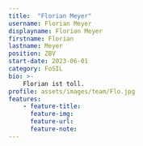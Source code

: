 ```yaml
---
title:  "Florian Meyer"
username: Florian Meyer
displayname: Florian Meyer
firstname: Florian
lastname: Meyer
position: ZBV
start-date: 2023-06-01
category: FoSIL
bio: >- 
    Florian ist toll.   
profile: assets/images/team/Flo.jpg
features:
    - feature-title:
      feature-img:
      feature-url:
      feature-note:
---
```

